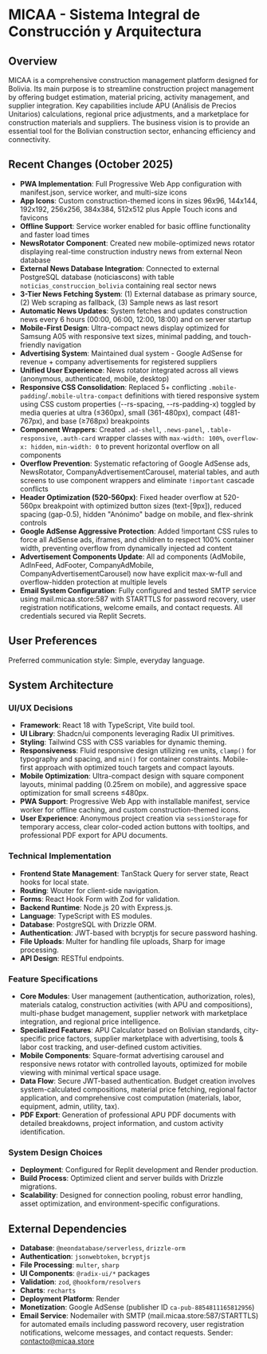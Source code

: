 # MICAA - Sistema Integral de Construcción y Arquitectura

## Overview
MICAA is a comprehensive construction management platform designed for Bolivia. Its main purpose is to streamline construction project management by offering budget estimation, material pricing, activity management, and supplier integration. Key capabilities include APU (Análisis de Precios Unitarios) calculations, regional price adjustments, and a marketplace for construction materials and suppliers. The business vision is to provide an essential tool for the Bolivian construction sector, enhancing efficiency and connectivity.

## Recent Changes (October 2025)
- **PWA Implementation**: Full Progressive Web App configuration with manifest.json, service worker, and multi-size icons
- **App Icons**: Custom construction-themed icons in sizes 96x96, 144x144, 192x192, 256x256, 384x384, 512x512 plus Apple Touch icons and favicons
- **Offline Support**: Service worker enabled for basic offline functionality and faster load times
- **NewsRotator Component**: Created new mobile-optimized news rotator displaying real-time construction industry news from external Neon database
- **External News Database Integration**: Connected to external PostgreSQL database (noticiascons) with table `noticias_construccion_bolivia` containing real sector news
- **3-Tier News Fetching System**: (1) External database as primary source, (2) Web scraping as fallback, (3) Sample news as last resort
- **Automatic News Updates**: System fetches and updates construction news every 6 hours (00:00, 06:00, 12:00, 18:00) and on server startup
- **Mobile-First Design**: Ultra-compact news display optimized for Samsung A05 with responsive text sizes, minimal padding, and touch-friendly navigation
- **Advertising System**: Maintained dual system - Google AdSense for revenue + company advertisements for registered suppliers
- **Unified User Experience**: News rotator integrated across all views (anonymous, authenticated, mobile, desktop)
- **Responsive CSS Consolidation**: Replaced 5+ conflicting `.mobile-padding`/`.mobile-ultra-compact` definitions with tiered responsive system using CSS custom properties (--rs-spacing, --rs-padding-x) toggled by media queries at ultra (≤360px), small (361-480px), compact (481-767px), and base (≥768px) breakpoints
- **Component Wrappers**: Created `.ad-shell`, `.news-panel`, `.table-responsive`, `.auth-card` wrapper classes with `max-width: 100%`, `overflow-x: hidden`, `min-width: 0` to prevent horizontal overflow on all components
- **Overflow Prevention**: Systematic refactoring of Google AdSense ads, NewsRotator, CompanyAdvertisementCarousel, material tables, and auth screens to use component wrappers and eliminate `!important` cascade conflicts
- **Header Optimization (520-560px)**: Fixed header overflow at 520-560px breakpoint with optimized button sizes (text-[9px]), reduced spacing (gap-0.5), hidden "Anónimo" badge on mobile, and flex-shrink controls
- **Google AdSense Aggressive Protection**: Added !important CSS rules to force all AdSense ads, iframes, and children to respect 100% container width, preventing overflow from dynamically injected ad content
- **Advertisement Components Update**: All ad components (AdMobile, AdInFeed, AdFooter, CompanyAdMobile, CompanyAdvertisementCarousel) now have explicit max-w-full and overflow-hidden protection at multiple levels
- **Email System Configuration**: Fully configured and tested SMTP service using mail.micaa.store:587 with STARTTLS for password recovery, user registration notifications, welcome emails, and contact requests. All credentials secured via Replit Secrets.

## User Preferences
Preferred communication style: Simple, everyday language.

## System Architecture

### UI/UX Decisions
- **Framework**: React 18 with TypeScript, Vite build tool.
- **UI Library**: Shadcn/ui components leveraging Radix UI primitives.
- **Styling**: Tailwind CSS with CSS variables for dynamic theming.
- **Responsiveness**: Fluid responsive design utilizing `rem` units, `clamp()` for typography and spacing, and `min()` for container constraints. Mobile-first approach with optimized touch targets and compact layouts.
- **Mobile Optimization**: Ultra-compact design with square component layouts, minimal padding (0.25rem on mobile), and aggressive space optimization for small screens ≤480px.
- **PWA Support**: Progressive Web App with installable manifest, service worker for offline caching, and custom construction-themed icons.
- **User Experience**: Anonymous project creation via `sessionStorage` for temporary access, clear color-coded action buttons with tooltips, and professional PDF export for APU documents.

### Technical Implementation
- **Frontend State Management**: TanStack Query for server state, React hooks for local state.
- **Routing**: Wouter for client-side navigation.
- **Forms**: React Hook Form with Zod for validation.
- **Backend Runtime**: Node.js 20 with Express.js.
- **Language**: TypeScript with ES modules.
- **Database**: PostgreSQL with Drizzle ORM.
- **Authentication**: JWT-based with bcryptjs for secure password hashing.
- **File Uploads**: Multer for handling file uploads, Sharp for image processing.
- **API Design**: RESTful endpoints.

### Feature Specifications
- **Core Modules**: User management (authentication, authorization, roles), materials catalog, construction activities (with APU and compositions), multi-phase budget management, supplier network with marketplace integration, and regional price intelligence.
- **Specialized Features**: APU Calculator based on Bolivian standards, city-specific price factors, supplier marketplace with advertising, tools & labor cost tracking, and user-defined custom activities.
- **Mobile Components**: Square-format advertising carousel and responsive news rotator with controlled layouts, optimized for mobile viewing with minimal vertical space usage.
- **Data Flow**: Secure JWT-based authentication. Budget creation involves system-calculated compositions, material price fetching, regional factor application, and comprehensive cost computation (materials, labor, equipment, admin, utility, tax).
- **PDF Export**: Generation of professional APU PDF documents with detailed breakdowns, project information, and custom activity identification.

### System Design Choices
- **Deployment**: Configured for Replit development and Render production.
- **Build Process**: Optimized client and server builds with Drizzle migrations.
- **Scalability**: Designed for connection pooling, robust error handling, asset optimization, and environment-specific configurations.

## External Dependencies

- **Database**: `@neondatabase/serverless`, `drizzle-orm`
- **Authentication**: `jsonwebtoken`, `bcryptjs`
- **File Processing**: `multer`, `sharp`
- **UI Components**: `@radix-ui/*` packages
- **Validation**: `zod`, `@hookform/resolvers`
- **Charts**: `recharts`
- **Deployment Platform**: Render
- **Monetization**: Google AdSense (publisher ID `ca-pub-8854811165812956`)
- **Email Service**: Nodemailer with SMTP (mail.micaa.store:587/STARTTLS) for automated emails including password recovery, user registration notifications, welcome messages, and contact requests. Sender: contacto@micaa.store